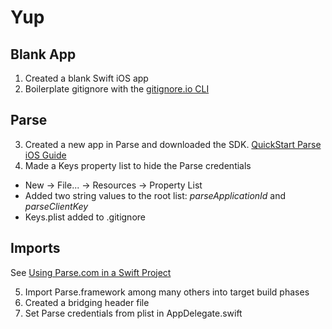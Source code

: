 Yup
========

## Blank App
1. Created a blank Swift iOS app
2. Boilerplate gitignore with the [gitignore.io CLI](http://www.gitignore.io/cli)

## Parse
3. Created a new app in Parse and downloaded the SDK. 
[QuickStart Parse iOS Guide](https://www.parse.com/apps/quickstart?#parse_data/mobile/ios/native/existing)
4. Made a Keys property list to hide the Parse credentials
  * New -> File... -> Resources -> Property List
  * Added two string values to the root list: _parseApplicationId_ and _parseClientKey_
  * Keys.plist added to .gitignore

## Imports
See [Using Parse.com in a Swift Project](http://www.bradheintz.com/ios/2014/06/10/tutorial-using-parse-com-in-a-swift-project/)

5. Import Parse.framework among many others into target build phases
6. Created a bridging header file
7. Set Parse credentials from plist in AppDelegate.swift
